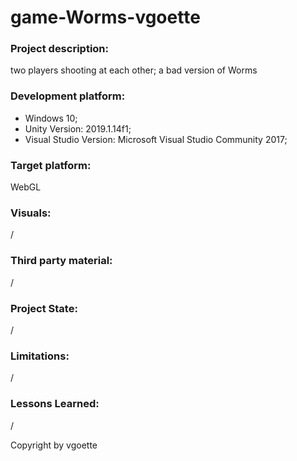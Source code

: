 # game-Worms-vgoette

### Project description: 
two players shooting at each other; a bad version of Worms

### Development platform: 
* Windows 10; 
* Unity Version: 2019.1.14f1; 
* Visual Studio Version: Microsoft Visual Studio Community 2017;

### Target platform: 
WebGL 

### Visuals: 
/

### Third party material: 
/

### Project State:
/

### Limitations: 
/

### Lessons Learned: 
/


Copyright by vgoette